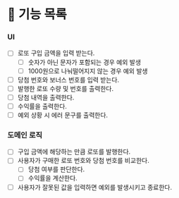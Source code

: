# 📍 기능 목록

### UI

- [ ] 로또 구입 금액을 입력 받는다.
  - [ ] 숫자가 아닌 문자가 포함되는 경우 예외 발생
  - [ ] 1000원으로 나눠떨어지지 않는 경우 예외 발생
- [ ] 당첨 번호와 보너스 번호를 입력 받는다.
- [ ] 발행한 로또 수량 및 번호를 출력한다.
- [ ] 당첨 내역을 출력한다.
- [ ] 수익률을 출력한다.
- [ ] 예외 상황 시 에러 문구를 출력한다.

### 도메인 로직

- [ ] 구입 금액에 해당하는 만큼 로또를 발행한다.
- [ ] 사용자가 구매한 로또 번호와 당첨 번호를 비교한다.
  - [ ] 당첨 여부를 판단한다.
  - [ ] 수익률을 계산한다.
- [ ] 사용자가 잘못된 값을 입력하면 예외를 발생시키고 종료한다.
